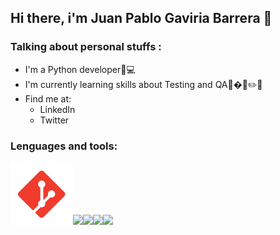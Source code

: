 ## Hi there, i'm Juan Pablo Gaviria Barrera 👋

### Talking about personal stuffs :
<ul>
  <li>I'm a Python developer🐍💻</li>
  <li>I'm currently learning skills about Testing and QA📢�🔎✏️📃</li>
  <li>Find me at:
    <ul>
      <li><a href"https://www.linkedin.com/in/juan-pablo-gaviria-barrera-b668a6205/">LinkedIn</a></li>
      <li><a href"https://twitter.com/JuanPaGaviria">Twitter</a></li>
    </ul>
  </li>
</ul>

### Lenguages and tools:
<img src="https://raw.githubusercontent.com/cloudxyz/cloudxyz/master/skills/git.png" width="100"><img src="https://upload.wikimedia.org/wikipedia/commons/thumb/c/c3/Python-logo-notext.svg/1200px-Python-logo-notext.svg.png" width="100"><img src="https://1000marcas.net/wp-content/uploads/2021/06/Django-Logo.png" width="100"><img src="https://cdn.icon-icons.com/icons2/2699/PNG/512/atlassian_jira_logo_icon_170511.png" width="100"><img src="https://openthread.io/platforms/images/ot-zephyr-logo.png"  width="100">
